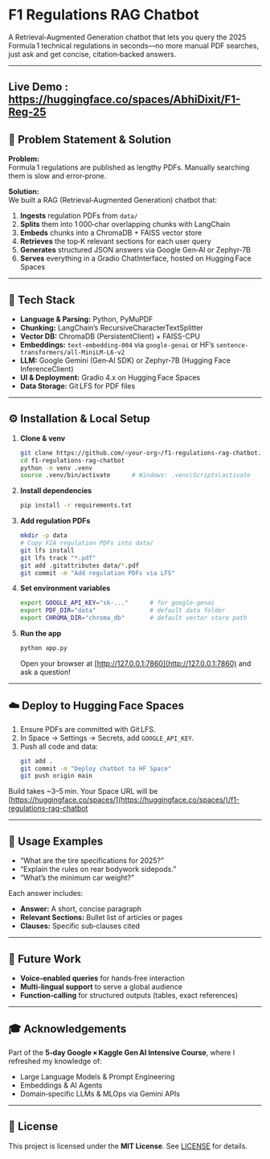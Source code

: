 # F1 Regulations RAG Chatbot

A Retrieval‑Augmented Generation chatbot that lets you query the 2025 Formula 1 technical regulations in seconds—no more manual PDF searches, just ask and get concise, citation‑backed answers.

---
Live Demo : https://huggingface.co/spaces/AbhiDixit/F1-Reg-25
---

## 🚀 Problem Statement & Solution

**Problem:**\
Formula 1 regulations are published as lengthy PDFs. Manually searching them is slow and error‑prone.

**Solution:**\
We built a RAG (Retrieval‑Augmented Generation) chatbot that:

1. **Ingests** regulation PDFs from `data/`
2. **Splits** them into 1 000‑char overlapping chunks with LangChain
3. **Embeds** chunks into a ChromaDB + FAISS vector store
4. **Retrieves** the top‑K relevant sections for each user query
5. **Generates** structured JSON answers via Google Gen‑AI or Zephyr‑7B
6. **Serves** everything in a Gradio ChatInterface, hosted on Hugging Face Spaces

---

## 🔧 Tech Stack

- **Language & Parsing:** Python, PyMuPDF
- **Chunking:** LangChain’s RecursiveCharacterTextSplitter
- **Vector DB:** ChromaDB (PersistentClient) + FAISS-CPU
- **Embeddings:** `text-embedding-004` via `google-genai` or HF’s `sentence-transformers/all-MiniLM-L6-v2`
- **LLM:** Google Gemini (Gen‑AI SDK) or Zephyr‑7B (Hugging Face InferenceClient)
- **UI & Deployment:** Gradio 4.x on Hugging Face Spaces
- **Data Storage:** Git LFS for PDF files

---

## ⚙️ Installation & Local Setup

1. **Clone & venv**

   ```bash
   git clone https://github.com/<your-org>/f1-regulations-rag-chatbot.git
   cd f1-regulations-rag-chatbot
   python -m venv .venv
   source .venv/bin/activate      # Windows: .venv\Scripts\activate
   ```

2. **Install dependencies**

   ```bash
   pip install -r requirements.txt
   ```

3. **Add regulation PDFs**

   ```bash
   mkdir -p data
   # Copy FIA regulation PDFs into data/
   git lfs install
   git lfs track "*.pdf"
   git add .gitattributes data/*.pdf
   git commit -m "Add regulation PDFs via LFS"
   ```

4. **Set environment variables**

   ```bash
   export GOOGLE_API_KEY="sk-..."      # for google-genai
   export PDF_DIR="data"               # default data folder
   export CHROMA_DIR="chroma_db"       # default vector store path
   ```

5. **Run the app**

   ```bash
   python app.py
   ```

   Open your browser at [http://127.0.0.1:7860](http://127.0.0.1:7860) and ask a question!

---

## ☁️ Deploy to Hugging Face Spaces

1. Ensure PDFs are committed with Git LFS.
2. In Space → Settings → Secrets, add `GOOGLE_API_KEY`.
3. Push all code and data:
   ```bash
   git add .
   git commit -m "Deploy chatbot to HF Space"
   git push origin main
   ```

Build takes \~3–5 min. Your Space URL will be [https://huggingface.co/spaces/](https://huggingface.co/spaces/)/f1-regulations-rag-chatbot

---

## 💬 Usage Examples

- “What are the tire specifications for 2025?”
- “Explain the rules on rear bodywork sidepods.”
- “What’s the minimum car weight?”

Each answer includes:

- **Answer:** A short, concise paragraph
- **Relevant Sections:** Bullet list of articles or pages
- **Clauses:** Specific sub‑clauses cited

---

## 🌱 Future Work

- **Voice‑enabled queries** for hands‑free interaction
- **Multi‑lingual support** to serve a global audience
- **Function‑calling** for structured outputs (tables, exact references)

---

## 🎓 Acknowledgements

Part of the **5‑day Google × Kaggle Gen AI Intensive Course**, where I refreshed my knowledge of:

- Large Language Models & Prompt Engineering
- Embeddings & AI Agents
- Domain‑specific LLMs & MLOps via Gemini APIs

---

## 📄 License

This project is licensed under the **MIT License**. See [LICENSE](LICENSE) for details.

